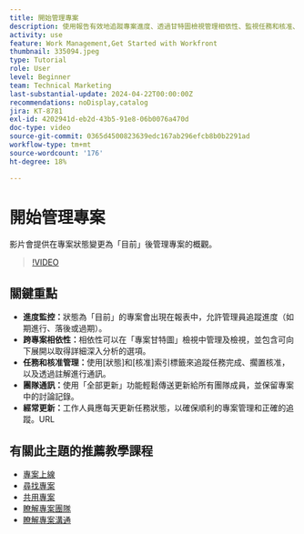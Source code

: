 ```yaml
---
title: 開始管理專案
description: 使用報告有效地追蹤專案進度、透過甘特圖檢視管理相依性、監視任務和核准、增強團隊溝通，以及透過頻繁更新確保順暢的工作流程。
activity: use
feature: Work Management,Get Started with Workfront
thumbnail: 335094.jpeg
type: Tutorial
role: User
level: Beginner
team: Technical Marketing
last-substantial-update: 2024-04-22T00:00:00Z
recommendations: noDisplay,catalog
jira: KT-8781
exl-id: 4202941d-eb2d-43b5-91e8-06b0076a470d
doc-type: video
source-git-commit: 0365d4500823639edc167ab296efcb8b0b2291ad
workflow-type: tm+mt
source-wordcount: '176'
ht-degree: 18%

---
```


# 開始管理專案

影片會提供在專案狀態變更為「目前」後管理專案的概觀&#x200B;。

>[!VIDEO](https://video.tv.adobe.com/v/335094/?quality=12&learn=on&enablevpops)

## 關鍵重點

* **進度監控：**&#x200B;狀態為「目前」的專案會出現在報表中，允許管理員追蹤進度（如期進行、落後或過期）。
* **跨專案相依性：**&#x200B;相依性可以在「專案甘特圖」檢視中管理及檢視，並包含可向下展開以取得詳細深入分析的選項。
* **任務和核准管理：**&#x200B;使用[狀態]和[核准]索引標籤來追蹤任務完成、擱置核准，以及透過註解進行通訊。
* **團隊通訊：**&#x200B;使用「全部更新」功能輕鬆傳送更新給所有團隊成員，並保留專案中的討論記錄。
* **經常更新：**&#x200B;工作人員應每天更新任務狀態，以確保順利的專案管理和正確的追蹤。&#x200B;URL


## 有關此主題的推薦教學課程

* [專案上線](/help/manage-work/projects/take-a-project-live.md)
* [尋找專案](/help/manage-work/projects/find-projects.md)
* [共用專案](/help/manage-work/projects/share-a-project.md)
* [瞭解專案團隊](/help/manage-work/projects/understand-the-project-team.md)
* [瞭解專案溝通](/help/manage-work/projects/understand-project-communication.md)
